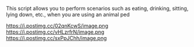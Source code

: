 This script allows you to perform scenarios such as eating, drinking, sitting, lying down, etc., when you are using an animal ped

https://i.postimg.cc/02qnKcwS/image.png
https://i.postimg.cc/vHLzrfrN/image.png
https://i.postimg.cc/sxPpJChh/image.png
